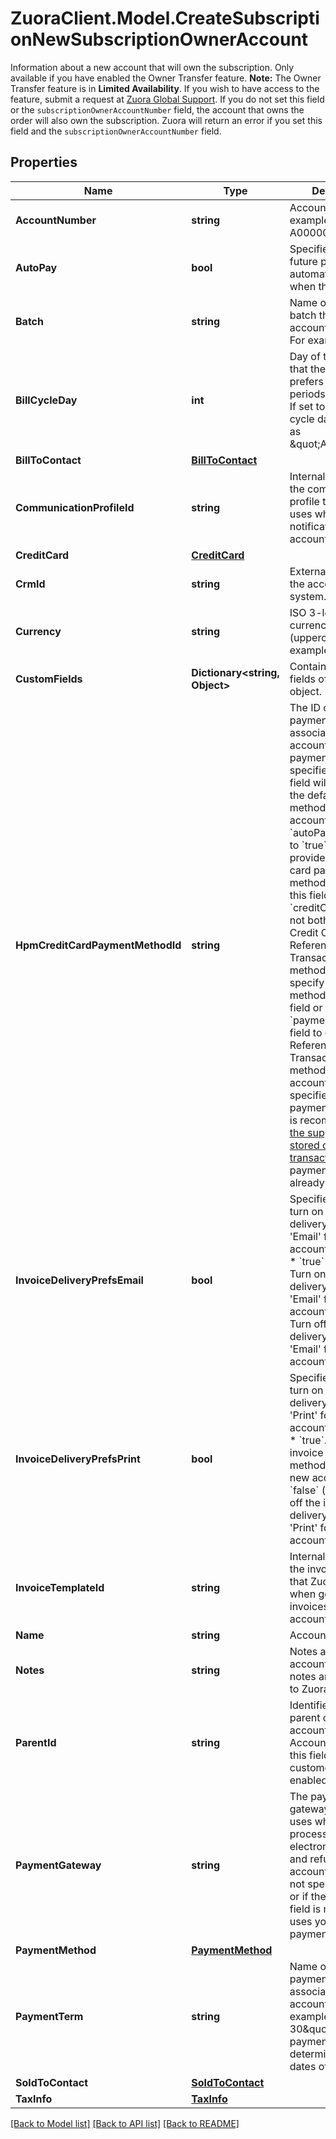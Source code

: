 # ZuoraClient.Model.CreateSubscriptionNewSubscriptionOwnerAccount
Information about a new account that will own the subscription. Only available if you have enabled the Owner Transfer feature.  **Note:** The Owner Transfer feature is in **Limited Availability**. If you wish to have access to the feature, submit a request at [Zuora Global Support](http://support.zuora.com/).  If you do not set this field or the `subscriptionOwnerAccountNumber` field, the account that owns the order will also own the subscription. Zuora will return an error if you set this field and the `subscriptionOwnerAccountNumber` field. 

## Properties

Name | Type | Description | Notes
------------ | ------------- | ------------- | -------------
**AccountNumber** | **string** | Account number. For example, A00000001.  | [optional] 
**AutoPay** | **bool** | Specifies whether future payments are automatically billed when they are due.  | [optional] 
**Batch** | **string** | Name of the billing batch that the account belongs to. For example, Batch1.  | [optional] 
**BillCycleDay** | **int** | Day of the month that the account prefers billing periods to begin on. If set to 0, the bill cycle day will be set as \&quot;AutoSet\&quot;.  | 
**BillToContact** | [**BillToContact**](BillToContact.md) |  | 
**CommunicationProfileId** | **string** | Internal identifier of the communication profile that Zuora uses when sending notifications to the account&#39;s contacts.  | [optional] 
**CreditCard** | [**CreditCard**](CreditCard.md) |  | [optional] 
**CrmId** | **string** | External identifier of the account in a CRM system.  | [optional] 
**Currency** | **string** | ISO 3-letter currency code (uppercase). For example, USD.  | 
**CustomFields** | **Dictionary&lt;string, Object&gt;** | Container for custom fields of an Account object.  | [optional] 
**HpmCreditCardPaymentMethodId** | **string** | The ID of the payment method associated with this account. The payment method specified for this field will be set as the default payment method of the account.  If the &#x60;autoPay&#x60; field is set to &#x60;true&#x60;, you must provide the credit card payment method ID for either this field or the &#x60;creditCard&#x60; field, but not both.  For the Credit Card Reference Transaction payment method, you can specify the payment method ID in this field or use the &#x60;paymentMethod&#x60; field to create a CC Reference Transaction payment method for an account.  For a specified credit card payment method, it is recommended that [the support for stored credential transactions](https://knowledgecenter.zuora.com/Billing/Billing_and_Payments/L_Payment_Methods/Stored_credential_transactions) for this payment method is already enabled.  | [optional] 
**InvoiceDeliveryPrefsEmail** | **bool** | Specifies whether to turn on the invoice delivery method &#39;Email&#39; for the new account.  Values are:   * &#x60;true&#x60; (default). Turn on the invoice delivery method &#39;Email&#39; for the new account. * &#x60;false&#x60;. Turn off the invoice delivery method &#39;Email&#39; for the new account.           | [optional] 
**InvoiceDeliveryPrefsPrint** | **bool** | Specifies whether to turn on the invoice delivery method &#39;Print&#39; for the new account. Values are:   * &#x60;true&#x60;. Turn on the invoice delivery method &#39;Print&#39; for the new account. * &#x60;false&#x60; (default). Turn off the invoice delivery method &#39;Print&#39; for the new account.  | [optional] 
**InvoiceTemplateId** | **string** | Internal identifier of the invoice template that Zuora uses when generating invoices for the account.  | [optional] 
**Name** | **string** | Account name.  | 
**Notes** | **string** | Notes about the account. These notes are only visible to Zuora users.  | [optional] 
**ParentId** | **string** | Identifier of the parent customer account for this Account object. Use this field if you have customer hierarchy enabled. | [optional] 
**PaymentGateway** | **string** | The payment gateway that Zuora uses when processing electronic payments and refunds for the account. If you do not specify this field or if the value of this field is null, Zuora uses your default payment gateway.  | [optional] 
**PaymentMethod** | [**PaymentMethod**](PaymentMethod.md) |  | [optional] 
**PaymentTerm** | **string** | Name of the payment term associated with the account. For example, \&quot;Net 30\&quot;. The payment term determines the due dates of invoices.  | [optional] 
**SoldToContact** | [**SoldToContact**](SoldToContact.md) |  | [optional] 
**TaxInfo** | [**TaxInfo**](TaxInfo.md) |  | [optional] 

[[Back to Model list]](../README.md#documentation-for-models) [[Back to API list]](../README.md#documentation-for-api-endpoints) [[Back to README]](../README.md)

